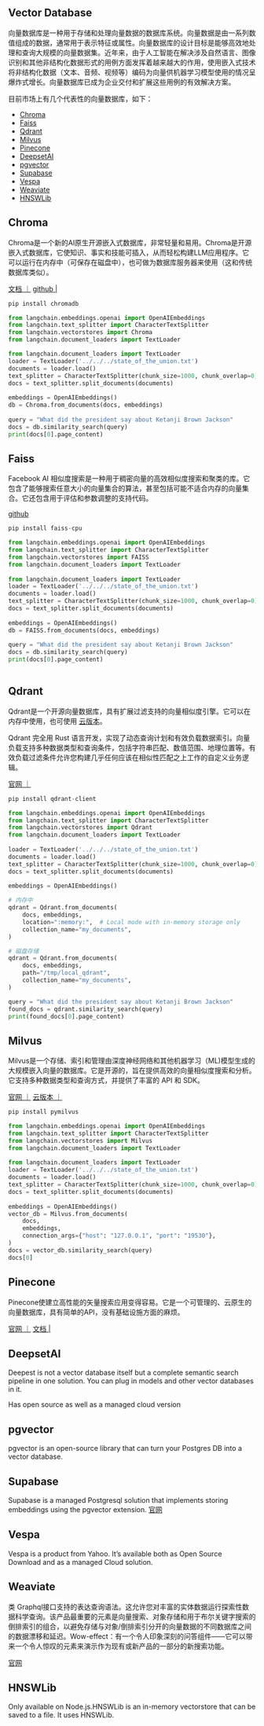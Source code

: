 ## Vector Database

向量数据库是一种用于存储和处理向量数据的数据库系统。向量数据是由一系列数值组成的数据，通常用于表示特征或属性。向量数据库的设计目标是能够高效地处理和查询大规模的向量数据集。近年来，由于人工智能在解决涉及自然语言、图像识别和其他非结构化数据形式的用例方面发挥着越来越大的作用，使用嵌入式技术将非结构化数据（文本、音频、视频等）编码为向量供机器学习模型使用的情况呈爆炸式增长。向量数据库已成为企业交付和扩展这些用例的有效解决方案。

目前市场上有几个代表性的向量数据库，如下：
- [Chroma](#chroma)
- [Faiss](#faiss)
- [Qdrant](#qdrant)
- [Milvus](#milvus)
- [Pinecone](#pinecone)
- [DeepsetAI](#deepsetai)
- [pgvector](#pgvector)
- [Supabase](#supabase)
- [Vespa](#vespa)
- [Weaviate](#weaviate)
- [HNSWLib](#hnswlib)


## Chroma 
Chroma是一个新的AI原生开源嵌入式数据库，非常轻量和易用。Chroma是开源嵌入式数据库，它使知识、事实和技能可插入，从而轻松构建LLM应用程序。它可以运行在内存中（可保存在磁盘中），也可做为数据库服务器来使用（这和传统数据库类似）。

[文档 ｜](https://docs.trychroma.com/?lang=py)
[github |](https://github.com/chroma-core/chroma)
```py
pip install chromadb

from langchain.embeddings.openai import OpenAIEmbeddings
from langchain.text_splitter import CharacterTextSplitter
from langchain.vectorstores import Chroma
from langchain.document_loaders import TextLoader

from langchain.document_loaders import TextLoader
loader = TextLoader('../../../state_of_the_union.txt')
documents = loader.load()
text_splitter = CharacterTextSplitter(chunk_size=1000, chunk_overlap=0)
docs = text_splitter.split_documents(documents)
 
embeddings = OpenAIEmbeddings()
db = Chroma.from_documents(docs, embeddings)
 
query = "What did the president say about Ketanji Brown Jackson"
docs = db.similarity_search(query)
print(docs[0].page_content)
```

## Faiss
Facebook AI 相似度搜索是一种用于稠密向量的高效相似度搜索和聚类的库。它包含了能够搜索任意大小的向量集合的算法，甚至包括可能不适合内存的向量集合。它还包含用于评估和参数调整的支持代码。

[github](https://github.com/facebookresearch/faiss)
```py
pip install faiss-cpu

from langchain.embeddings.openai import OpenAIEmbeddings
from langchain.text_splitter import CharacterTextSplitter
from langchain.vectorstores import FAISS
from langchain.document_loaders import TextLoader
 
from langchain.document_loaders import TextLoader
loader = TextLoader('../../../state_of_the_union.txt')
documents = loader.load()
text_splitter = CharacterTextSplitter(chunk_size=1000, chunk_overlap=0)
docs = text_splitter.split_documents(documents)
 
embeddings = OpenAIEmbeddings()
db = FAISS.from_documents(docs, embeddings)
 
query = "What did the president say about Ketanji Brown Jackson"
docs = db.similarity_search(query)
print(docs[0].page_content)
 
```

## Qdrant 
Qdrant是一个开源向量数据库，具有扩展过滤支持的向量相似度引擎。它可以在内存中使用，也可使用 [云版本](https://cloud.qdrant.io)。

Qdrant 完全用 Rust 语言开发，实现了动态查询计划和有效负载数据索引。向量负载支持多种数据类型和查询条件，包括字符串匹配、数值范围、地理位置等。有效负载过滤条件允许您构建几乎任何应该在相似性匹配之上工作的自定义业务逻辑。

[官网 ｜](https://qdrant.tech)
```py
pip install qdrant-client

from langchain.embeddings.openai import OpenAIEmbeddings
from langchain.text_splitter import CharacterTextSplitter
from langchain.vectorstores import Qdrant
from langchain.document_loaders import TextLoader
 
loader = TextLoader('../../../state_of_the_union.txt')
documents = loader.load()
text_splitter = CharacterTextSplitter(chunk_size=1000, chunk_overlap=0)
docs = text_splitter.split_documents(documents)
 
embeddings = OpenAIEmbeddings()

# 内存中
qdrant = Qdrant.from_documents(
    docs, embeddings, 
    location=":memory:",  # Local mode with in-memory storage only
    collection_name="my_documents",
)

# 磁盘存储
qdrant = Qdrant.from_documents(
    docs, embeddings, 
    path="/tmp/local_qdrant",
    collection_name="my_documents",
)

query = "What did the president say about Ketanji Brown Jackson"
found_docs = qdrant.similarity_search(query)
print(found_docs[0].page_content) 
```

## Milvus
Milvus是一个存储、索引和管理由深度神经网络和其他机器学习（ML)模型生成的大规模嵌入向量的数据库。它是开源的，旨在提供高效的向量相似度搜索和分析。它支持多种数据类型和查询方式，并提供了丰富的 API 和 SDK。

[官网 ｜](https://milvus.io/)
[云版本 ｜](https://zilliz.com/what-is-milvus)
```py
pip install pymilvus

from langchain.embeddings.openai import OpenAIEmbeddings
from langchain.text_splitter import CharacterTextSplitter
from langchain.vectorstores import Milvus
from langchain.document_loaders import TextLoader
 
from langchain.document_loaders import TextLoader
loader = TextLoader('../../../state_of_the_union.txt')
documents = loader.load()
text_splitter = CharacterTextSplitter(chunk_size=1000, chunk_overlap=0)
docs = text_splitter.split_documents(documents)
 
embeddings = OpenAIEmbeddings()
vector_db = Milvus.from_documents(
    docs,
    embeddings,
    connection_args={"host": "127.0.0.1", "port": "19530"},
)
docs = vector_db.similarity_search(query)
docs[0]
```


## Pinecone 
Pinecone使建立高性能的矢量搜索应用变得容易。它是一个可管理的、云原生的向量数据库，具有简单的API，没有基础设施方面的麻烦。

[官网 ｜](https://www.pinecone.io/)
[文档 |](https://docs.pinecone.io/docs/overview)

## DeepsetAI
Deepest is not a vector database itself but a complete semantic search pipeline in one solution. You can plug in models and other vector databases in it.

Has open source as well as a managed cloud version

## pgvector
pgvector is an open-source library that can turn your Postgres DB into a vector database.

## Supabase
Supabase is a managed Postgresql solution that implements storing embeddings using the pgvector extension.
[官网](https://supabase.com/)

## Vespa
Vespa is a product from Yahoo. It’s available both as Open Source Download and as a managed Cloud solution.

## Weaviate
类 Graphql接口支持的表达查询语法。这允许您对丰富的实体数据运行探索性数据科学查询。该产品最重要的元素是向量搜索、对象存储和用于布尔关键字搜索的倒排索引的组合，以避免存储与对象/倒排索引分开的向量数据的不同数据库之间的数据漂移和延迟。Wow-effect：有一个令人印象深刻的问答组件——它可以带来一个令人惊叹的元素来演示作为现有或新产品的一部分的新搜索功能。

[官网](https://weaviate.io/)

## HNSWLib
Only available on Node.js.HNSWLib is an in-memory vectorstore that can be saved to a file. It uses HNSWLib.
